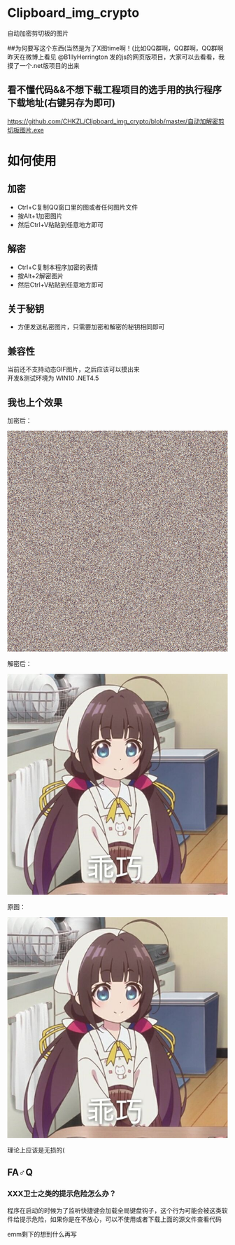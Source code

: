 # Clipboard_img_crypto
自动加密剪切板的图片

##为何要写这个东西(当然是为了X图time啊！(比如QQ群啊，QQ群啊，QQ群啊  
昨天在微博上看见 @B1llyHerrington 发的js的网页版项目，大家可以去看看，我摸了一个.net版项目的出来
  
## 看不懂代码&&不想下载工程项目的选手用的执行程序下载地址(右键另存为即可)
https://github.com/CHKZL/Clipboard_img_crypto/blob/master/自动加解密剪切板图片.exe  
# 如何使用  
## 加密
* Ctrl+C复制QQ窗口里的图或者任何图片文件
* 按Alt+1加密图片
* 然后Ctrl+V粘贴到任意地方即可  
## 解密
* Ctrl+C复制本程序加密的表情
* 按Alt+2解密图片
* 然后Ctrl+V粘贴到任意地方即可  
## 关于秘钥
* 方便发送私密图片，只需要加密和解密的秘钥相同即可
  
## 兼容性
当前还不支持动态GIF图片，之后应该可以摸出来  
开发&测试环境为 WIN10  .NET4.5

## 我也上个效果
加密后：

![加密后](https://github.com/CHKZL/Clipboard_img_crypto/blob/master/自动加解密剪切板图片/2.png)

解密后：

![解密后](https://github.com/CHKZL/Clipboard_img_crypto/blob/master/自动加解密剪切板图片/3.png)

原图：

![原图](https://github.com/CHKZL/Clipboard_img_crypto/blob/master/自动加解密剪切板图片/1.jpg)

理论上应该是无损的(  
  
## FA♂Q
### XXX卫士之类的提示危险怎么办？
程序在启动的时候为了监听快捷键会加载全局键盘钩子，这个行为可能会被这类软件给提示危险，如果你是在不放心，可以不使用或者下载上面的源文件查看代码


emm剩下的想到什么再写

